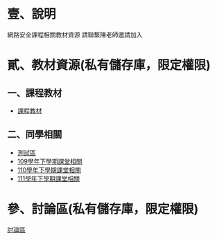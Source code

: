# 壹、說明
網路安全課程相關教材資源
請聯繫陳老師邀請加入

# 貳、教材資源(私有儲存庫，限定權限)

## 一、課程教材
* [課程教材](https://github.com/TwMoonBear-Arsenal/ccit-lecturematerial-and-goodwork)

## 二、同學相關
* [測試區](https://github.com/TwMoonBear-Arsenal/test-area)
* [109學年下學期課堂相關](https://github.com/TwMoonBear-Arsenal/ccit-109-2-classwork)
* [110學年下學期課堂相關](https://github.com/TwMoonBear-Arsenal/ccit-110-2-classwork)
* [111學年下學期課堂相關](https://github.com/TwMoonBear-Arsenal/ccit-111-2-classwork)

# 參、討論區(私有儲存庫，限定權限)
[討論區](https://github.com/orgs/TwMoonBear-Arsenal/discussions)
